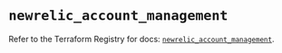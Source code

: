 # `newrelic_account_management`

Refer to the Terraform Registry for docs: [`newrelic_account_management`](https://registry.terraform.io/providers/newrelic/newrelic/3.52.1/docs/resources/account_management).
